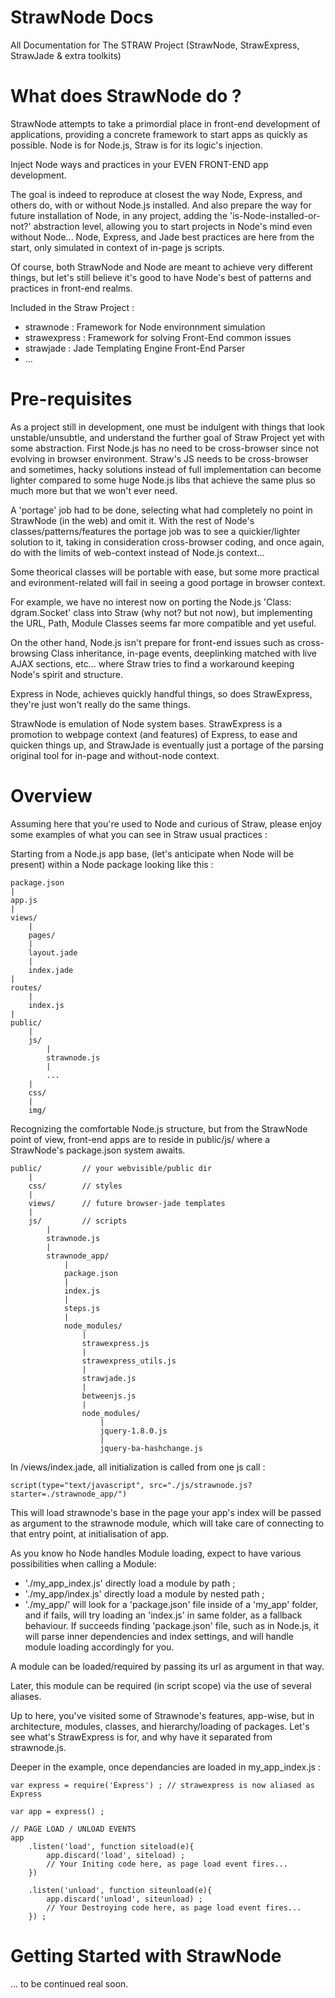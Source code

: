 StrawNode Docs
==============

All Documentation for 
The STRAW Project (StrawNode, StrawExpress, StrawJade & extra toolkits)


What does StrawNode do ?
=

StrawNode attempts to take a primordial place in front-end development of applications, 
providing a concrete framework to start apps as quickly as possible.
Node is for Node.js, Straw is for its logic's injection.

Inject Node ways and practices in your EVEN FRONT-END app development.

The goal is indeed to reproduce at closest the way Node, Express, and others do,
with or without Node.js installed.
And also prepare the way for future installation of Node, in any project, adding the 
'is-Node-installed-or-not?' abstraction level, allowing you to start projects 
in Node's mind even without Node...
Node, Express, and Jade best practices are here from the start, only simulated in context of 
in-page js scripts.

Of course, both StrawNode and Node are meant to achieve very different things, but let's still
believe it's good to have Node's best of patterns and practices in front-end realms.

Included in the Straw Project :

- strawnode : Framework for Node environnment simulation
- strawexpress : Framework for solving Front-End common issues
- strawjade : Jade Templating Engine Front-End Parser
- ...


Pre-requisites
=

As a project still in development, one must be indulgent with things that look unstable/unsubtle, 
and understand the further goal of Straw Project yet with some abstraction.
First Node.js has no need to be cross-browser since not evolving in browser environment.
Straw's JS needs to be cross-browser and sometimes, hacky solutions instead of full implementation can 
become lighter compared to some huge Node.js libs that achieve the same plus so much more but that we won't ever need.

A 'portage' job had to be done, selecting what had completely no point in StrawNode (in the web) and omit it.
With the rest of Node's classes/patterns/features the portage job was to see a quickier/lighter solution to it, 
taking in consideration cross-browser coding, and once again, do with the limits of web-context instead of Node.js context...

Some theorical classes will be portable with ease, but some more practical and evironment-related 
will fail in seeing a good portage in browser context.

For example, we have no interest now on porting the Node.js 'Class: dgram.Socket' class into Straw (why not? but not now), 
but implementing the URL, Path, Module Classes seems far more compatible and yet useful.


On the other hand, Node.js isn't prepare for front-end issues such as cross-browsing Class inheritance, in-page events,
deeplinking matched with live AJAX sections, etc... where Straw tries to find a workaround keeping Node's spirit and structure.

Express in Node, achieves quickly handful things, so does StrawExpress, they're just won't really do the same things.

StrawNode is emulation of Node system bases.
StrawExpress is a promotion to webpage context (and features) of Express, to ease and quicken things up,
and StrawJade is eventually just a portage of the parsing original tool for in-page and without-node context.


Overview
=
	
Assuming here that you're used to Node and curious of Straw, 
please enjoy some examples of what you can see in Straw usual practices :



Starting from a Node.js app base, (let's anticipate when Node will be present)
within a Node package looking like this :
	
	
	package.json
	| 
	app.js
	|
	views/
		|
		pages/
		|
		layout.jade
		|
		index.jade
	|
	routes/
		|
		index.js
	|
	public/
		|
		js/
			|
			strawnode.js
			|
			...
		|
		css/
		|
		img/


Recognizing the comfortable Node.js structure, 
but from the StrawNode point of view, 
front-end apps are to reside in public/js/
where a StrawNode's package.json system awaits.

	public/			// your webvisible/public dir
		|
		css/		// styles
		|
		views/		// future browser-jade templates
		|
		js/			// scripts
			|
			strawnode.js
			|
			strawnode_app/
				|
				package.json
				|
				index.js
				|
				steps.js
				|
				node_modules/
					|
					strawexpress.js
					|
					strawexpress_utils.js
					|
					strawjade.js
					|
					betweenjs.js
					|
					node_modules/
						|
						jquery-1.8.0.js
						|
						jquery-ba-hashchange.js
					

In /views/index.jade,
all initialization is called from one js call :
	
	script(type="text/javascript", src="./js/strawnode.js?starter=./strawnode_app/")

This will load strawnode's base in the page
your app's index will be passed as argument to the strawnode module, which will take care of 
connecting to that entry point, at initialisation of app.

As you know ho Node handles Module loading, expect to have various possibilities when calling a Module:
- './my_app_index.js' directly load a module by path ;
- './my_app/index.js' directly load a module by nested path ;
- './my_app/' will look for a 'package.json' file inside of a 'my_app' folder, and if fails, 
will try loading an 'index.js' in same folder, as a fallback behaviour.
If succeeds finding 'package.json' file, such as in Node.js, it will parse inner dependencies and index settings, 
and will handle module loading accordingly for you.

A module can be loaded/required by passing its url as argument in that way.

Later, this module can be required (in script scope) via the use of several aliases.


Up to here, you've visited some of Strawnode's features, app-wise, but in architecture, modules, classes, 
and hierarchy/loading of packages.
Let's see what's StrawExpress is for, and why have it separated from strawnode.js.




Deeper in the example, once dependancies are loaded in my_app_index.js :


	var express = require('Express') ; // strawexpress is now aliased as Express
	
	var app = express() ;
	
	// PAGE LOAD / UNLOAD EVENTS
	app
		.listen('load', function siteload(e){
			app.discard('load', siteload) ;
			// Your Initing code here, as page load event fires...
		})
		
		.listen('unload', function siteunload(e){
			app.discard('unload', siteunload) ;
			// Your Destroying code here, as page load event fires...
		}) ;


Getting Started with StrawNode
=

... to be continued real soon.
